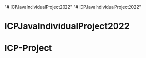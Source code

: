 "# ICPJavaIndividualProject2022" 
"# ICPJavaIndividualProject2022" 
# ICPJavaIndividualProject2022
# ICP-Project
